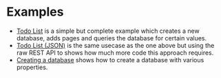 # Examples

- [Todo List](./todo_list.py) is a simple but complete example which creates a new database, adds pages and queries the database for certain values.
- [Todo List (JSON)](./todo_list_json.py) is the same usecase as the one above but using the raw REST API to shows how much more code this approach requires.
- [Creating a database](./create_database.py) shows how to create a database with various properties.